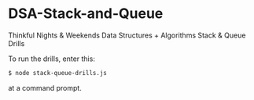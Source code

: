 # DSA-Stack-and-Queue
Thinkful Nights &amp; Weekends Data Structures + Algorithms Stack &amp; Queue Drills

To run the drills, enter this:
``` sh
$ node stack-queue-drills.js
```
at a command prompt.